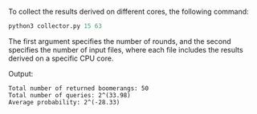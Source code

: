 To collect the results derived on different cores, the following command:

```python
python3 collector.py 15 63
```

The first argument specifies the number of rounds, and the second specifies the number of input files, where each file includes the results derived on a specific CPU core.

Output:

```
Total number of returned boomerangs: 50
Total number of queries: 2^(33.98)
Average probability: 2^(-28.33)
```